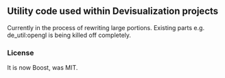 ## Utility code used within Devisualization projects

Currently in the process of rewriting large portions.
Existing parts e.g. de_util:opengl is being killed off completely.

### License
It is now Boost, was MIT.